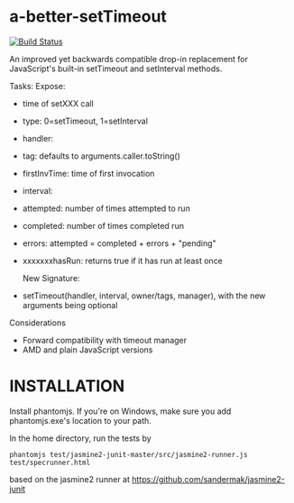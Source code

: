 a-better-setTimeout
===================
[![Build Status](https://travis-ci.org/ilinkuo/a-better-setTimeout.svg?branch=master)](https://travis-ci.org/ilinkuo/a-better-setTimeout)

An improved yet backwards compatible drop-in replacement for JavaScript's built-in setTimeout and setInterval methods.

Tasks:
  Expose:
* time of setXXX call
* type: 0=setTimeout, 1=setInterval
* handler:
* tag: defaults to arguments.caller.toString()
* firstInvTime: time of first invocation
* interval:
* attempted: number of times attempted to run
* completed: number of times completed run
* errors: attempted = completed + errors + "pending"
* xxxxxxxhasRun: returns true if it has run at least once

  New Signature:
* setTimeout(handler, interval, owner/tags, manager), with the new arguments being optional
 
Considerations
* Forward compatibility with timeout manager
* AMD and plain JavaScript versions

INSTALLATION
============

Install phantomjs. If you're on Windows, make sure you add phantomjs.exe's location to your path.

In the home directory, run the tests by 

	phantomjs test/jasmine2-junit-master/src/jasmine2-runner.js test/specrunner.html

based on the jasmine2 runner at https://github.com/sandermak/jasmine2-junit

